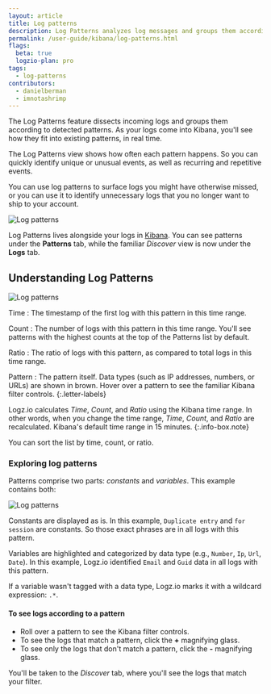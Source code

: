 ```yaml
---
layout: article
title: Log patterns
description: Log Patterns analyzes log messages and groups them according to detected patterns. We built Log Patterns to live alongside your logs in Kibana. You can see your patterns under the Patterns tab, and then click the Logs tab to return Kibana's familiar Discover view.
permalink: /user-guide/kibana/log-patterns.html
flags:
  beta: true
  logzio-plan: pro
tags:
  - log-patterns
contributors:
  - danielberman
  - imnotashrimp
---
```


The Log Patterns feature dissects incoming logs and
groups them according to detected patterns.
As your logs come into Kibana, you'll see how they fit into existing patterns,
in real time.

The Log Patterns view shows how often each pattern happens.
So you can quickly identify unique or unusual events,
as well as recurring and repetitive events.

You can use log patterns to surface logs you might have otherwise missed,
or you can use it to identify unnecessary logs that you no longer want to ship to your account.

![Log patterns]({{site.baseurl}}/images/kibana/patterns.png)

Log Patterns lives alongside your logs in [Kibana](https://app.logz.io/#/dashboard/kibana).
You can see patterns under the **Patterns** tab,
while the familiar _Discover_ view is now under the **Logs** tab.

## Understanding Log Patterns

![Log patterns]({{site.baseurl}}/images/kibana/patterns-annotated.png)

Time
: The timestamp of the first log with this pattern in this time range.

Count
: The number of logs with this pattern in this time range.
  You'll see patterns with the highest counts at the top of the Patterns list by default.

Ratio
: The ratio of logs with this pattern,
  as compared to total logs in this time range.

Pattern
: The pattern itself.
  Data types (such as IP addresses, numbers, or URLs) are shown in brown.
  Hover over a pattern to see the familiar Kibana filter controls.
{:.letter-labels}

Logz.io calculates _Time_, _Count_, and _Ratio_ using the Kibana time range.
In other words, when you change the time range,
_Time_, _Count_, and _Ratio_ are recalculated.
Kibana's default time range in 15 minutes.
{:.info-box.note}

You can sort the list by time, count, or ratio.

### Exploring log patterns

Patterns comprise two parts:
_constants_ and _variables_.
This example contains both:

![Log patterns]({{site.baseurl}}/images/kibana/sample-pattern.png)

Constants are displayed as is.
In this example, `Duplicate entry` and `for session` are constants.
So those exact phrases are in all logs with this pattern.

Variables are highlighted and categorized by data type
(e.g., `Number`, `Ip`, `Url`, `Date`).
In this example,
Logz.io identified `Email` and `Guid` data in all logs with this pattern.

If a variable wasn't tagged with a data type,
Logz.io marks it with a wildcard expression: `.*`.

#### To see logs according to a pattern

* Roll over a pattern to see the Kibana filter controls.
* To see the logs that match a pattern,
  click the **+** magnifying glass.
* To see only the logs that don't match a pattern,
  click the **-** magnifying glass.

You'll be taken to the _Discover_ tab,
where you'll see the logs that match your filter.
